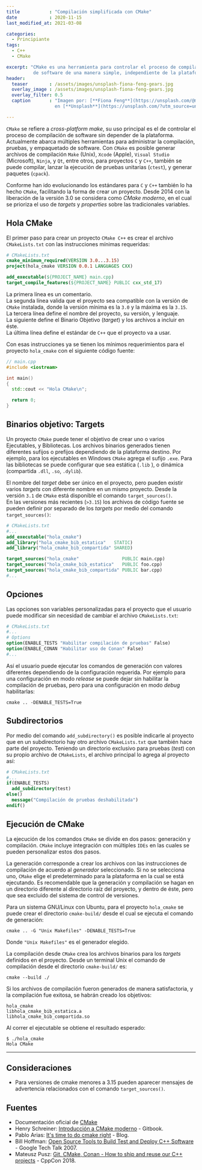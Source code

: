 ```yaml
---
title           : "Compilación simplificada con CMake"
date            : 2020-11-15
last_modified_at: 2021-03-08

categories:
  - Principiante
tags:
  - C++
  - CMake

excerpt: "CMake es una herramienta para controlar el proceso de compilación 
          de software de una manera simple, independiente de la plataforma."
header:
  teaser        : /assets/images/unsplash-fiona-feng-gears.jpg
  overlay_image : /assets/images/unsplash-fiona-feng-gears.jpg
  overlay_filter: 0.5
  caption       : "Imagen por: [**Fiona Feng**](https://unsplash.com/@moonai?utm_source=unsplash) 
                  en [**Unsplash**](https://unsplash.com/?utm_source=unsplash)"

---
```


`CMake` se refiere a _cross-platform make_, su uso principal es el de controlar el 
proceso de compilación de software sin depender de la plataforma. 
Actualmente abarca múltiples 
herramientas para administrar la compilación, pruebas, y empaquetado de software.
Con `CMake` es posible generar archivos de compilación `Make` (Unix), `Xcode` (Apple), 
`Visual Studio` (Microsoft), `Ninja`, y `Qt`, entre otros, para proyectos `C` y `C++`,
 también se puede compilar, lanzar la ejecución de pruebas unitarias (`ctest`), y 
generar paquetes (`cpack`).

Conforme han ido evolucionando los estándares para `C` y `C++` también lo ha hecho
`CMake`, facilitando la forma de crear un proyecto. Desde 2014 con la liberación de
la versión 3.0 se considera como _CMake moderno_, en el cual se prioriza el uso de 
_targets_ y _properties_ sobre las tradicionales variables.

## Hola CMake

El primer paso para crear un proyecto `CMake C++` es crear el archivo `CMakeLists.txt`
con las instrucciones mínimas requeridas:

```cmake
# CMakeLists.txt
cmake_minimum_required(VERSION 3.0...3.15)
project(hola_cmake VERSION 0.0.1 LANGUAGES CXX)

add_executable(${PROJECT_NAME} main.cpp)
target_compile_features(${PROJECT_NAME} PUBLIC cxx_std_17)
```

La primera línea es un comentario.  
La segunda línea valida que el proyecto sea compatible con la versión de `CMake` 
instalada, donde la versión mínima es la `3.0` y la máxima es la `3.15`.  
La tercera línea define el nombre del proyecto, su versión, y lenguaje.  
La siguiente define el Binario Objetivo (_target_) y los archivos a incluir en éste.  
La última línea define el estándar de `C++` que el proyecto va a usar.  

Con esas instrucciones ya se tienen los mínimos requerimientos para el proyecto
`hola_cmake` con el siguiente código fuente:

```c++
// main.cpp
#include <iostream>

int main()
{
  std::cout << "Hola CMake\n";

  return 0;
}
```

## Binarios objetivo: Targets

Un proyecto `CMake` puede tener el objetivo de crear uno o varios Ejecutables, y Bibliotecas.
Los archivos binarios generados tienen diferentes sufijos o prefijos dependiendo
de la plataforma destino. 
Por ejemplo, para los ejecutables en Windows `CMake` agrega el sufijo `.exe`.
Para las bibliotecas se puede configurar que sea estática (`.lib` ), o dinámica 
(compartida `.dll`, `.so`, `.dylib`).

El nombre del _target_ debe ser único en el proyecto, pero pueden existir varios 
_targets_ con diferente nombre en un mismo proyecto. Desde la versión `3.1` de `CMake`
está disponible el comando `target_sources()`.  
En las versiones más recientes (`>3.15`) los archivos de código fuente se pueden 
definir por separado de los _targets_ por medio del comando `target_sources()`:

```cmake
# CMakeLists.txt
#...
add_executable("hola_cmake")
add_library("hola_cmake_bib_estatica"   STATIC)
add_library("hola_cmake_bib_compartida" SHARED)

target_sources("hola_cmake"                PUBLIC main.cpp)
target_sources("hola_cmake_bib_estatica"   PUBLIC foo.cpp)
target_sources("hola_cmake_bib_compartida" PUBLIC bar.cpp)
#...
```

## Opciones

Las opciones son variables personalizadas para el proyecto que el usuario puede
modificar sin necesidad de cambiar el archivo `CMakeLists.txt`:

```cmake
# CMakeLists.txt
#...
# Options
option(ENABLE_TESTS "Habilitar compilación de pruebas" False)
option(ENABLE_CONAN "Habilitar uso de Conan" False)
#...
```

Así el usuario puede ejecutar los comandos de generación con valores diferentes 
dependiendo de la configuración requerida. Por ejemplo para una configuración en modo _release_
se puede dejar sin habilitar la compilación de pruebas, pero para una configuración
en modo _debug_ habilitarlas:

    cmake .. -DENABLE_TESTS=True


## Subdirectorios

Por medio del comando `add_subdirectory()` es posible indicarle al proyecto que 
en un subdirectorio hay otro archivo `CMakeLists.txt` que también hace parte del 
proyecto.
Teniendo un directorio exclusivo para pruebas (_test_) con su 
propio archivo de `CMakeLists`, el archivo principal lo agrega al proyecto así:

```cmake
# CMakeLists.txt
#...
if(ENABLE_TESTS)
  add_subdirectory(test)
else()
  message("Compilación de pruebas deshabilitada")
endif()
```

## Ejecución de CMake

La ejecución de los comandos `CMake` se divide en dos pasos: generación y compilación.
`CMake` incluye integración con múltiples `IDEs` en las cuales se pueden personalizar 
estos dos pasos.  

La generación corresponde a crear los archivos con las instrucciones de compilación
de acuerdo al _generador_ seleccionado. Si no se selecciona uno, `CMake` elige
el predeterminado para la plataforma en la cual se está ejecutando. 
Es recomendable que la generación y compilación se hagan en un directorio diferente
al directorio raíz del proyecto, y dentro de éste, pero que sea excluido del
sistema de control de versiones.

Para un sistema GNU/Linux con Ubuntu, para el proyecto `hola_cmake` se puede crear el
directorio `cmake-build/`  desde el cual se ejecuta el comando de generación:

    cmake .. -G "Unix Makefiles" -DENABLE_TESTS=True

Donde `"Unix Makefiles"` es el generador elegido.  


La compilación desde `CMake` crea los archivos binarios para los _targets_
definidos en el proyecto. Desde un terminal Unix el comando de compilación
desde el directorio `cmake-build/` es:

    cmake --build ./

Si los archivos de compilación fueron generados de manera satisfactoria, y
la compilación fue exitosa, se habrán creado los objetivos:

    hola_cmake 
    libhola_cmake_bib_estatica.a
    libhola_cmake_bib_compartida.so

Al correr el ejecutable se obtiene el resultado esperado:

    $ ./hola_cmake 
    Hola CMake

---

## Consideraciones
- Para versiones de cmake menores a 3.15 pueden aparecer mensajes de 
  advertencia relacionados con el comando `target_sources()`.

## Fuentes
- Documentación oficial de [CMake](https://cmake.org/cmake/help/latest/index.html)
- Henry Schreiner: [Introducción a CMake moderno](https://cliutils.gitlab.io/modern-cmake/) - Gitbook.
- Pablo Arias: [It's time to do cmake right](https://pabloariasal.github.io/2018/02/19/its-time-to-do-cmake-right/) - Blog.
- Bill Hoffman: [Open Source Tools to Build Test and Deploy C++ Software](https://youtu.be/8Ut9o4OdSC0) - Google Tech Talk 2007.
- Mateusz Pusz: [Git, CMake, Conan - How to ship and reuse our C++ projects](https://youtu.be/S4QSKLXdTtA) - CppCon 2018.

